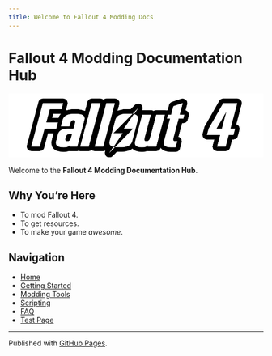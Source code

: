 ```yaml
---
title: Welcome to Fallout 4 Modding Docs
---
```


# Fallout 4 Modding Documentation Hub

![Fallout 4 Logo](assets/images/fallout4_logo.png)


Welcome to the **Fallout 4 Modding Documentation Hub**.  

## Why You’re Here  
- To mod Fallout 4.  
- To get resources. 
- To make your game *awesome*.

## Navigation
- [Home](./)
- [Getting Started](./docs/getting-started)
- [Modding Tools](./docs/modding-tools)
- [Scripting](./docs/scripting)
- [FAQ](./docs/faq)
- [Test Page](./test-page)

---
Published with [GitHub Pages](https://pages.github.com).
